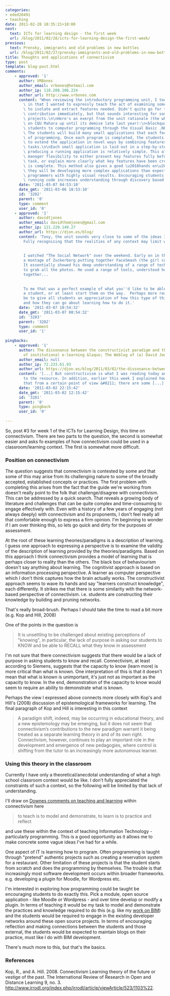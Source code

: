 ```yaml
---
categories:
- eded20491
- teaching
date: 2011-02-28 10:35:21+10:00
next:
  text: ICTs for learning design - the first week
  url: /blog/2011/02/28/icts-for-learning-design-the-first-week/
previous:
  text: Prensky, immigrants and old problems in new bottles
  url: /blog/2011/02/27/prensky-immigrants-and-old-problems-in-new-bottles/
title: Thoughts and applications of connectivism
type: post
template: blog-post.html
comments:
    - approved: '1'
      author: VRBones
      author_email: vrbones@hotmail.com
      author_ip: 118.208.106.224
      author_url: http://www.vrbones.com
      content: "When reviewing the introductory programming unit, I took a similar approach\
        \ in that I wanted to expressly teach the act of examining someone else's code\
        \ to isolate and extract features needed. Didn't quite go for the whole open source\
        \ contribution immediately, but that sounds interesting for some of the larger\
        \ projects.\n\nHere's an exerpt from the unit rationale (the whole unit was up\
        \ on CQU Mahara up until its demise late last year):\n<blockquote>This unit introduces\
        \ students to computer programming through the Visual Basic .NET programming language.\
        \ The students will build many small applications that each focus on key elements\
        \ of programming. Once each program is completed, the students are then encouraged\
        \ to extend the application in novel ways by combining features learned in previous\
        \ tasks.\n\nEach small application is laid out in a step-by-step guide so that\
        \ producing a running application is relatively simple. This allows the learning\
        \ manager flexibility to either present key features fully before the programming\
        \ task, or explain more clearly what key features have been created once the application\
        \ is complete. This method also gives a good \u2018hands on\u2019 approach as\
        \ they will be developing more complex applications than expected for beginning\
        \ programmers with highly visual results. Encouraging students to tinker with\
        \ running code increases understanding through discovery based learning.   </blockquote>"
      date: '2011-03-07 04:53:10'
      date_gmt: '2011-03-06 18:53:10'
      id: '3282'
      parent: '0'
      type: comment
      user_id: '0'
    - approved: '1'
      author: davidtjones
      author_email: davidthomjones@gmail.com
      author_ip: 121.220.149.27
      author_url: https://djon.es/blog/
      content: 'Tony, the unit sounds very close to some of the ideas I''d like to achieve.
        Fully recognising that the realities of any context may limit what can be done.
    
    
        I watched "The Social Network" over the weekend. Early on in the movie it shows
        a montage of Zuckerberg putting together FaceSmash (the girl comparison site).
        It essentially showed his deep understanding of a range of technologies necessary
        to grab all the photos. He used a range of tools, understood how to kludge things
        together...
    
    
        To me that was a perfect example of what you''d like to be able to produce in
        a student, or at least start them on the way.  Perhaps more realistically would
        be to give all students an appreciation of how this type of thing can be done
        and how they can go about learning how to do it.'
      date: '2011-03-07 10:54:32'
      date_gmt: '2011-03-07 00:54:32'
      id: '3283'
      parent: '3282'
      type: comment
      user_id: '1'
    
pingbacks:
    - approved: '1'
      author: The dissonance between the constructivist paradigm and the implementation
        of institutional e-learning &laquo; The Weblog of (a) David Jones
      author_email: null
      author_ip: 72.233.61.93
      author_url: https://djon.es/blog/2011/03/02/the-dissonance-between-the-constructivist-paradigm-and-institutional-e-learning/
      content: '[...] But constructivism is what I was reading today and had a pointer
        to the resource. In addition, earlier this week I explained how I thought &#8211;
        that from a certain point of view &#8211; there are some [...]'
      date: '2011-03-02 22:15:42'
      date_gmt: '2011-03-02 12:15:42'
      id: '3281'
      parent: '0'
      type: pingback
      user_id: '0'
    
---
```

So, post #3 for week 1 of the ICTs for Learning Design, this time on connectivism. There are two parts to the question, the second is somewhat easier and asks fo examples of how connectivism could be used in a classroom/learning context. The first is somewhat more difficult.

### Position on connectivism

The question suggests that connectivism is contested by some and that some of this may arise from its challenging nature to some of the broadly accepted, established concepts or practices. The first problem with completing this arises from the fact that the guide we're working from doesn't really point to the folk that challenge/disagree with connectivism. This can be addressed by a quick search. That reveals a growing body of literature and challenges that can be quite complex and time-consuming to engage effectively with. Even with a history of a few years of engaging (not always deeply) with connectivism and its proponents, I don't feel really all that comfortable enough to express a firm opinion. I'm beginning to wonder if I am over thinking this, so lets go quick and dirty for the purposes of assessment.

At the root of these learning theories/paradigms is a description of learning. I guess one approach to expressing a perspective is to examine the validity of the description of learning provided by the theories/paradigms. Based on this approach I think connectivism provides a model of learning that is perhaps closer to reality than the others. The black box of behaviourism doesn't say anything about learning. The cognitivist approach is based on an information processing perspective. A learner as computer perspective which I don't think captures how the brain actually works. The constructivist approach seems to wave its hands and say "learners construct knowledge", each differently. It strikes me that there is some similarity with the network-based perspective of connectivism. i.e. students are constructing their knowledge by building and pruning networks.

That's really broad-brush. Perhaps I should take the time to read a bit more (e.g. Kop and Hill, 2008)

One of the points in the question is

> It is unsettling to be challenged about existing perceptions of "knowing", in particular, the lack of purpose in asking our students to KNOW and be able to RECALL what they know in assessment

I'm not sure that there connectivism suggests that there would be a lack of purpose in asking students to know and recall. Connectivism, at least according to Siemens, suggests that the capacity to know (learn more) is more critical than what is known. One interpretation of this is that it doesn't mean that what is known is unimportant, it's just not as important as the capacity to know. In the end, demonstration of the capacity to know would seem to require an ability to demonstrate what is known.

Perhaps the view I expressed above connects more closely with Kop's and Hill's (2008) discussion of epistemological frameworks for learning. The final paragraph of Kop and Hill is interesting in this context

> A paradigm shift, indeed, may be occurring in educational theory, and a new epistemology may be emerging, but it does not seem that connectivism’s contributions to the new paradigm warrant it being treated as a separate learning theory in and of its own right. Connectivism, however, continues to play an important role in the development and emergence of new pedagogies, where control is shifting from the tutor to an increasingly more autonomous learner.

### Using this theory in the classroom

Currently I have only a theoretical/anecdotal understanding of what a high school classroom context would be like. I don't fully appreciated the constraints of such a context, so the following will be limited by that lack of understanding.

I'll draw on [Downes comments on teaching and learning](http://halfanhour.blogspot.com/2007/02/what-connectivism-is.html) within connectivism here

> to teach is to model and demonstrate, to learn is to practice and reflect

and use these within the context of teaching Information Technology - particularly programming. This is a good opportunity as it allows me to make concrete some vague ideas I've had for a while.

One aspect of IT is learning how to program. Often programming is taught through "pretend" authentic projects such as creating a reservation system for a restaurant. Other limitation of these projects is that the student starts from scratch and does the programming by themselves. The trouble is that increasingly most software development occurs within broader frameworks. e.g. developing a plugin for Moodle, for Wordpress etc.

I'm interested in exploring how programming could be taught be encouraging students to do exactly this. Pick a module, open source application - like Moodle or Wordpress - and over time develop or modify a plugin. In terms of teaching it would be my task to model and demonstrate the practices and knowledge required to do this (e.g. like my [work on BIM](/blog/research/bam-blog-aggregation-management/)) and the students would be required to engage in the existing developer networks around these open source projects. In terms of encouraging reflection and making connections between the students and those external, the students would be expected to maintain blogs on their practice, must like I do with BIM development.

There's much more to this, but that's the basics.

### References

Kop, R., and A. Hill. 2008. Connectivism Learning theory of the future or vestige of the past. The International Review of Research in Open and Distance Learning 9, no. 3. http://www.irrodl.org/index.php/irrodl/article/viewArticle/523/1103%22.